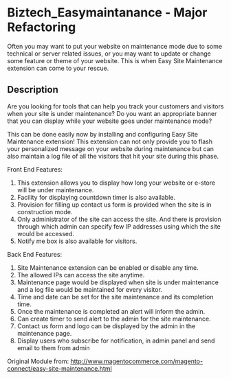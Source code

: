 Biztech_Easymaintanance - Major Refactoring
======================

Often you may want to put your website on maintenance mode due to some technical or server related issues, or you may want to update or change some feature or theme of your website. This is when Easy Site Maintenance extension can come to your rescue.


Description
----------
Are you looking for tools that can help you track your customers and visitors when your site is under maintenance? Do you want an appropriate banner that you can display while your website goes under maintenance mode?

This can be done easily now by installing and configuring Easy Site Maintenance extension! This extension can not only provide you to flash your personalized message on your website during maintenance but can also maintain a log file of all the visitors that hit your site during this phase. 

Front End Features:

1. This extension allows you to display how long your website or e-store will be under maintenance.
2. Facility for displaying countdown timer is also available.
3. Provision for filling up contact us form is provided when the site is in construction mode.
4. Only administrator of the site can access the site. And there is provision through which admin can specify few IP addresses using which the site would be accessed.
5. Notify me box is also available for visitors.

Back End Features:

1. Site Maintenance extension can be enabled or disable any time.
2. The allowed IPs can access the site anytime.
3. Maintenance page would be displayed when site is under maintenance and a log file would be maintained for every visitor.
4. Time and date can be set for the site maintenance and its completion time.
5. Once the maintenance is completed an alert will inform the admin.
6. Can create timer to send alert to the admin for the site maintenance.
7. Contact us form and logo can be displayed by the admin in the maintenance page.
8. Display users who subscribe for notification, in admin panel and send email to them from admin


Original Module from: 
http://www.magentocommerce.com/magento-connect/easy-site-maintenance.html